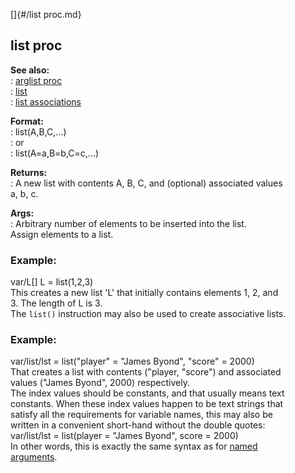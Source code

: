 []{#/list proc.md}    
## list proc    
**See also:**    
:   [arglist proc](/proc/arglist)    
:   [list](/list)    
:   [list associations](/list/associations)    
<!-- -->    
**Format:**    
:   list(A,B,C,\...)    
:   or    
:   list(A=a,B=b,C=c,\...)    
<!-- -->    
**Returns:**    
:   A new list with contents A, B, C, and (optional) associated values    
    a, b, c.    
<!-- -->    
**Args:**    
:   Arbitrary number of elements to be inserted into the list.    
Assign elements to a list.    
### Example:    
var/L\[\] L = list(1,2,3)    
This creates a new list \'L\' that initially contains elements 1, 2, and    
3. The length of L is 3.    
The `list()` instruction may also be used to create associative lists.    
### Example:    
var/list/lst = list(\"player\" = \"James Byond\", \"score\" = 2000)    
That creates a list with contents (\"player, \"score\") and associated    
values (\"James Byond\", 2000) respectively.    
The index values should be constants, and that usually means text    
constants. When these index values happen to be text strings that    
satisfy all the requirements for variable names, this may also be    
written in a convenient short-hand without the double quotes:    
var/list/lst = list(player = \"James Byond\", score = 2000)    
In other words, this is exactly the same syntax as for [named    
arguments](/proc/arguments/named).  